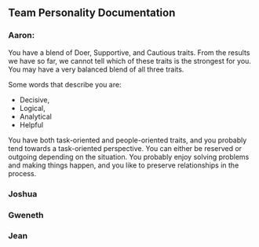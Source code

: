 ## Team Personality Documentation

### Aaron:

You have a blend of Doer, Supportive, and Cautious traits. From the results we have so far, we cannot tell which of these traits is the strongest for you. You may have a very balanced blend of all three traits.

Some words that describe you are:
- Decisive,
- Logical,
- Analytical
- Helpful

You have both task-oriented and people-oriented traits, and you probably tend towards a task-oriented perspective. You can either be reserved or outgoing depending on the situation. You probably enjoy solving problems and making things happen, and you like to preserve relationships in the process.

### Joshua

### Gweneth

### Jean

